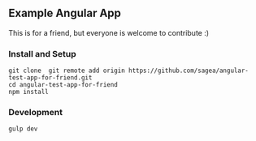 ## Example Angular App
This is for a friend, but everyone is welcome to contribute :)

### Install and Setup
```
git clone  git remote add origin https://github.com/sagea/angular-test-app-for-friend.git
cd angular-test-app-for-friend
npm install
```

### Development
```
gulp dev
```

